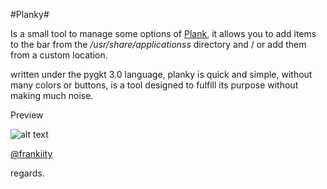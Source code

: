 #Planky#
     
Is a small tool to manage some options of [Plank][1], it allows you to add items to the bar from the */usr/share/applicationss* directory and / or add them from a custom location.
     
written under the pygkt 3.0 language, planky is quick and simple, without many colors or buttons, is a tool designed to fulfill its purpose without making much noise.
     
Preview
     
![alt text][3]
     
[@frankiity][2]
     
regards.
 
[1]: https://launchpad.net/plank
[2]: https://twitter.com/frankiity
[3]: http://i.imgur.com/ZHZbOTV.png

